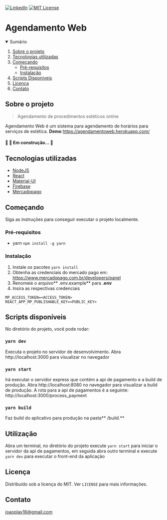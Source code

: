 
[![LinkedIn][linkedin-shield]][linkedin-url]
[![MIT License][license-shield]][license-url]
# Agendamento Web

<!-- TABLE OF CONTENTS -->
<details open="open">
  <summary>Sumário</summary>
  <ol>
    <li>
      <a href="#sobre-o-projeto">Sobre o projeto</a>
    </li>
    <li>
      <a href="#tecnologias-utilizadas">Tecnologias utilizadas</a>
    </li>
    <li>
      <a href="#começando">Começando</a>
      <ul>
        <li><a href="#pré-requisitos">Pré-requisitos</a></li>
        <li><a href="#instalação">Instalação</a></li>
      </ul>
    </li>
    <li><a href="#scripts-disponíveis">Scripts Disponíveis</a></li>
    <li><a href="#licença">Licença</a></li>
    <li><a href="#contato">Contato</a></li>
  </ol>
</details>

## Sobre o projeto
> Agendamento de procedimentos estéticos online

Agendamento Web  é um sistema para agendamento de horários para serviços de estética. **Demo** https://agendamentoweb.herokuapp.com/

#### 🚧  🚀 Em construção...  🚧

## Tecnologias utilizadas
- [NodeJS](https://nodejs.org/pt-br/)
- [React](https://reactjs.com)
- [Material-UI](https://material-ui.com/pt/)
- [Firebase](http://console.firebase.com)
- [Mercadopago](https://www.mercadopago.com.br/developers/pt/guides)

## Começando
Siga as instruções para conseguir executar o projeto localmente.

### Pré-requisitos
- yarn
`npm install -g yarn`

### Instalação
1. Instale os pacotes
`yarn install`
2. Obtenha as credenciais do mercado pago em: https://www.mercadopago.com.br/developers/panel
3. Renomeie o arquivo** .env.example**  para **.env**
4. Insira as respectivas credenciais 
```
MP_ACCESS_TOKEN=<ACCESS_TOKEN>
REACT_APP_MP_PUBLISHABLE_KEY=<PUBLIC_KEY>
```

## Scripts disponíveis
No diretório do projeto, você pode rodar:

### `yarn dev`
Executa o projeto no servidor de desenvolvimento.
Abra http://localhost:3000 para visualizar no navegador
### `yarn start`
Irá executar o servidor express que contém a api de pagamento e a build de produção. 
Abra http://localhost:8080 no navegador para visualizar a build de produção.
A rota para a api de pagamentos é a seguinte: http://localhost:3000/process_payment

### `yarn build`
Faz build do aplicativo para produção na pasta** /build.**

## Utilização
Abra um terminal, no diretório do projeto execute `yarn start` para iniciar o servidor da api de pagamentos, em seguida abra outro terminal e execute `yarn dev` para executar o front-end da aplicação

## Licença
Distribuído sob a licença do MIT. Ver `LICENSE` para mais informações.

## Contato
joaoplay16@gmail.com

[linkedin-url]: https://www.linkedin.com/in/joao-pedro-de-freitas/
[linkedin-shield]: https://img.shields.io/badge/-LinkedIn-black.svg?style=for-the-badge&logo=linkedin&colorB=555
[license-shield]: https://img.shields.io/github/license/othneildrew/Best-README-Template.svg?style=for-the-badge
[license-url]: https://github.com/joaoplay16/agendamento-web/blob/main/LICENSE.txt

